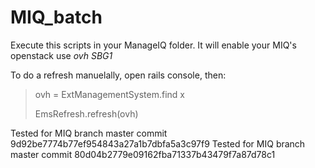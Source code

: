 # MIQ_batch
Execute this scripts in your ManageIQ folder. It will enable your MIQ's openstack use *ovh SBG1*

To do a refresh manuelally, open rails console, then:
> ovh = ExtManagementSystem.find x
>
> EmsRefresh.refresh(ovh)

Tested for MIQ branch master commit 9d92be7774b77ef954843a27a1b7dbfa5a3c97f9
Tested for MIQ branch master commit 80d04b2779e09162fba71337b43479f7a87d78c1
